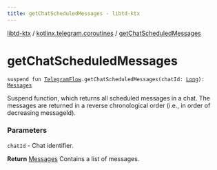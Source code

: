 ```yaml
---
title: getChatScheduledMessages - libtd-ktx
---
```


[libtd-ktx](../index.html) / [kotlinx.telegram.coroutines](index.html) / [getChatScheduledMessages](./get-chat-scheduled-messages.html)

# getChatScheduledMessages

`suspend fun `[`TelegramFlow`](../kotlinx.telegram.core/-telegram-flow/index.html)`.getChatScheduledMessages(chatId: `[`Long`](https://kotlinlang.org/api/latest/jvm/stdlib/kotlin/-long/index.html)`): `[`Messages`](https://tdlibx.github.io/td/docs/org/drinkless/td/libcore/telegram/TdApi/Messages.html)

Suspend function, which returns all scheduled messages in a chat. The messages are returned in a
reverse chronological order (i.e., in order of decreasing messageId).

### Parameters

`chatId` - Chat identifier.

**Return**
[Messages](https://tdlibx.github.io/td/docs/org/drinkless/td/libcore/telegram/TdApi/Messages.html) Contains a list of messages.

